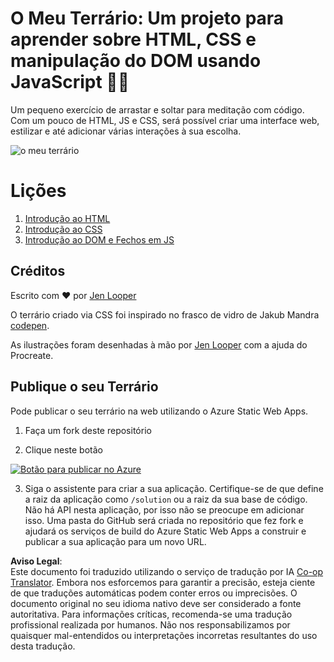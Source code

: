 <!--
CO_OP_TRANSLATOR_METADATA:
{
  "original_hash": "7965cd2bc5dc92ad888dc4c6ab2ab70a",
  "translation_date": "2025-08-24T11:58:27+00:00",
  "source_file": "3-terrarium/README.md",
  "language_code": "pt"
}
-->
# O Meu Terrário: Um projeto para aprender sobre HTML, CSS e manipulação do DOM usando JavaScript 🌵🌱

Um pequeno exercício de arrastar e soltar para meditação com código. Com um pouco de HTML, JS e CSS, será possível criar uma interface web, estilizar e até adicionar várias interações à sua escolha.

![o meu terrário](../../../3-terrarium/images/screenshot_gray.png)

# Lições

1. [Introdução ao HTML](./1-intro-to-html/README.md)
2. [Introdução ao CSS](./2-intro-to-css/README.md)
3. [Introdução ao DOM e Fechos em JS](./3-intro-to-DOM-and-closures/README.md)

## Créditos

Escrito com ♥️ por [Jen Looper](https://www.twitter.com/jenlooper)

O terrário criado via CSS foi inspirado no frasco de vidro de Jakub Mandra [codepen](https://codepen.io/Rotarepmi/pen/rjpNZY).

As ilustrações foram desenhadas à mão por [Jen Looper](http://jenlooper.com) com a ajuda do Procreate.

## Publique o seu Terrário

Pode publicar o seu terrário na web utilizando o Azure Static Web Apps.

1. Faça um fork deste repositório

2. Clique neste botão

[![Botão para publicar no Azure](https://aka.ms/deploytoazurebutton)](https://portal.azure.com/?feature.customportal=false&WT.mc_id=academic-77807-sagibbon#create/Microsoft.StaticApp)

3. Siga o assistente para criar a sua aplicação. Certifique-se de que define a raiz da aplicação como `/solution` ou a raiz da sua base de código. Não há API nesta aplicação, por isso não se preocupe em adicionar isso. Uma pasta do GitHub será criada no repositório que fez fork e ajudará os serviços de build do Azure Static Web Apps a construir e publicar a sua aplicação para um novo URL.

**Aviso Legal**:  
Este documento foi traduzido utilizando o serviço de tradução por IA [Co-op Translator](https://github.com/Azure/co-op-translator). Embora nos esforcemos para garantir a precisão, esteja ciente de que traduções automáticas podem conter erros ou imprecisões. O documento original no seu idioma nativo deve ser considerado a fonte autoritativa. Para informações críticas, recomenda-se uma tradução profissional realizada por humanos. Não nos responsabilizamos por quaisquer mal-entendidos ou interpretações incorretas resultantes do uso desta tradução.